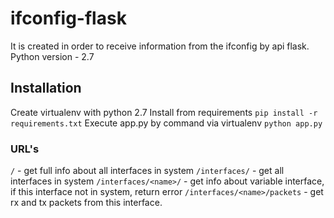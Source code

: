 # ifconfig-flask
It is created in order to receive information from the ifconfig by api flask.
Python version - 2.7
## Installation
Create virtualenv with python 2.7
Install from requirements `pip install -r requirements.txt`
Execute app.py by command via virtualenv `python app.py`
### URL's
```/``` - get full info about all interfaces in system
```/interfaces/``` - get all interfaces in system
``` /interfaces/<name>/ ``` - get info about variable interface, if this interface not in system, return error
``` /interfaces/<name>/packets ``` - get rx and tx packets from this interface.